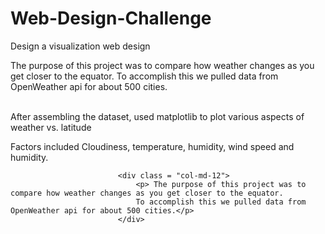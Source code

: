 # Web-Design-Challenge
Design a visualization web design

 <p>The purpose of this project was to compare how weather changes as you get closer to the equator. 
                            To accomplish this we pulled data from OpenWeather api for about 500 cities.</p>
                            <br />
                            After assembling the dataset, used matplotlib to plot various aspects of weather vs. latitude</p>   
                            Factors included Cloudiness, temperature, humidity, wind speed and humidity.</p>

                            <div class = "col-md-12">
                                <p> The purpose of this project was to compare how weather changes as you get closer to the equator. 
                                To accomplish this we pulled data from OpenWeather api for about 500 cities.</p>
                            </div>